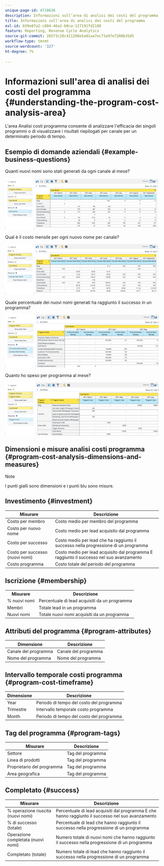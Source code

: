 ```yaml
---
unique-page-id: 4718636
description: Informazioni sull’area di analisi dei costi del programma - Documentazione di Marketo - Documentazione del prodotto
title: Informazioni sull'area di analisi dei costi del programma
exl-id: b59e07a2-c804-46a2-b0ca-127191fd2188
feature: Reporting, Revenue Cycle Analytics
source-git-commit: 26573c20c411208e5a01aa7ec73a97e7208b35d5
workflow-type: tm+mt
source-wordcount: '327'
ht-degree: 7%

---
```


# Informazioni sull&#39;area di analisi dei costi del programma {#understanding-the-program-cost-analysis-area}

L&#39;area Analisi costi programma consente di analizzare l&#39;efficacia dei singoli programmi o di visualizzare i risultati riepilogati per canale per un determinato periodo di tempo.

## Esempio di domande aziendali {#example-business-questions}

Quanti nuovi nomi sono stati generati da ogni canale al mese?

![](assets/image2015-5-6-14-3a13-3a47.png)

Qual è il costo mensile per ogni nuovo nome per canale?

![](assets/image2015-5-6-14-3a16-3a28.png)

Quale percentuale dei nuovi nomi generati ha raggiunto il successo in un programma?

![](assets/image2015-5-6-14-3a31-3a15.png)

Quanto ho speso per programma al mese?

![](assets/image2015-5-6-14-3a36-3a34.png)

## Dimensioni e misure analisi costi programma {#program-cost-analysis-dimensions-and-measures}

>[!NOTE]
>
>I punti gialli sono dimensioni e i punti blu sono misure.

## Investimento {#investment}

| Misurare | Descrizione |
|---|---|
| Costo per membro | Costo medio per membro del programma |
| Costo per nuovo nome | Costo medio per lead acquisito dal programma |
| Costo per successo | Costo medio per lead che ha raggiunto il successo nella progressione di un programma |
| Costo per successo (nuovi nomi) | Costo medio per lead acquisito dal programma E raggiunto il successo nel suo avanzamento |
| Costo programma | Costo totale del periodo del programma |

## Iscrizione {#membership}

<table>
 <tbody>
  <tr>
   <th>Misurare</th>
   <th>Descrizione</th>
  </tr>
  <tr>
   <td>% nuovi nomi</td>
   <td>Percentuale di lead acquisiti da un programma</td>
  </tr>
  <tr>
   <td>Membri</td>
   <td>Totale lead in un programma</td>
  </tr>
  <tr>
   <td>Nuovi nomi</td>
   <td>Totale nuovi nomi acquisiti da un programma</td>
  </tr>
 </tbody>
</table>

## Attributi del programma {#program-attributes}

| Dimensione | Descrizione |
|---|---|
| Canale del programma | Canale del programma |
| Nome del programma | Nome del programma |

## Intervallo temporale costi programma {#program-cost-timeframe}

| Dimensione | Descrizione |
|---|---|
| Year | Periodo di tempo del costo del programma |
| Trimestre | Intervallo temporale costo programma |
| Month | Periodo di tempo del costo del programma |

## Tag del programma {#program-tags}

| Misurare | Descrizione |
|---|---|
| Settore | Tag del programma |
| Linea di prodotti | Tag del programma |
| Proprietario del programma | Tag del programma |
| Area geografica | Tag del programma |

## Completato {#success}

| Misurare | Descrizione |
|---|---|
| % operazione riuscita (nuovi nomi) | Percentuale di lead acquisiti dal programma E che hanno raggiunto il successo nel suo avanzamento |
| % di successo (totale) | Percentuale di lead che hanno raggiunto il successo nella progressione di un programma |
| Operazione completata (nuovi nomi) | Numero totale di nuovi nomi che hanno raggiunto il successo nella progressione di un programma |
| Completato (totale) | Numero totale di lead che hanno raggiunto il successo nella progressione di un programma |
